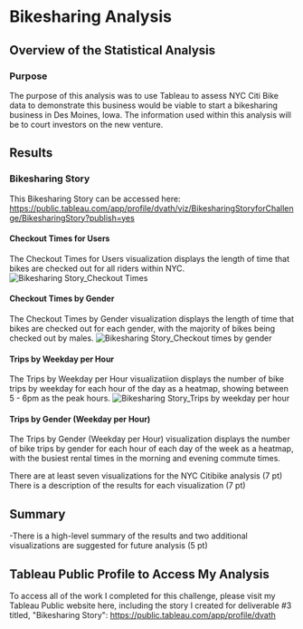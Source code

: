 # Bikesharing Analysis

## Overview of the Statistical Analysis
### Purpose 
The purpose of this analysis was to use Tableau to assess NYC Citi Bike data to demonstrate this business would be viable to start a bikesharing business in Des Moines, Iowa. The information used within this analysis will be to court investors on the new venture.

## Results
### Bikesharing Story
This Bikesharing Story can be accessed here: https://public.tableau.com/app/profile/dvath/viz/BikesharingStoryforChallenge/BikesharingStory?publish=yes

#### Checkout Times for Users
The Checkout Times for Users visualization displays the length of time that bikes are checked out for all riders within NYC. 
![Bikesharing Story_Checkout Times](https://user-images.githubusercontent.com/85654649/135781542-7199de53-5b98-4f3a-94e2-b3f9c7dd5c9b.png)

#### Checkout Times by Gender
The Checkout Times by Gender visualization displays the length of time that bikes are checked out for each gender, with the majority of bikes being checked out by males. 
![Bikesharing Story_Checkout times by gender](https://user-images.githubusercontent.com/85654649/135781740-60eb663e-e5a0-4662-a7eb-34e5dd3fbe23.png)

#### Trips by Weekday per Hour
The Trips by Weekday per Hour visualizatiion displays the number of bike trips by weekday for each hour of the day as a heatmap, showing between 5 - 6pm as the peak hours. 
![Bikesharing Story_Trips by weekday per hour](https://user-images.githubusercontent.com/85654649/135782202-6002163f-2734-4498-b5eb-d80ab048d475.png)

#### Trips by Gender (Weekday per Hour)
The Trips by Gender (Weekday per Hour) visualization displays the number of bike trips by gender for each hour of each day of the week as a heatmap, with the busiest rental times in the morning and evening commute times.



There are at least seven visualizations for the NYC Citibike analysis (7 pt)
There is a description of the results for each visualization (7 pt)

## Summary

-There is a high-level summary of the results and two additional visualizations are suggested for future analysis (5 pt)

## Tableau Public Profile to Access My Analysis
To access all of the work I completed for this challenge, please visit my Tableau Public website here, including the story I created for deliverable #3 titled, "Bikesharing Story":
https://public.tableau.com/app/profile/dvath
